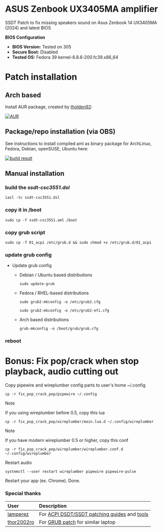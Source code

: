 # ASUS Zenbook UX3405MA amplifier
SSDT Patch to fix missing speakers sound on Asus Zenbook 14 UX3405MA (2024) and latest BIOS

**BIOS Configuration**

- **BIOS Version:** Tested on 305
- **Secure Boot:** Disabled
- **Tested OS:** Fedora 39 kernel-6.8.6-200.fc39.x86_64

# Patch installation

## Arch based
Install AUR package, created by [tholden92](https://github.com/tholden92):

[![AUR](https://img.shields.io/aur/version/zenbook-sound-fix-ux3405ma)](https://aur.archlinux.org/packages/zenbook-sound-fix-ux3405ma/)

## Package/repo installation (via OBS)
See instructions to install compiled aml as binary package for ArchLinux, Fedora, Debian, openSUSE, Ubuntu here:

[![build result](https://build.opensuse.org/projects/home:smallcms/packages/zenbook-sound-fix-ux3405ma/badge.svg?type=percent)](https://software.opensuse.org//download.html?project=home%3Asmallcms&package=zenbook-sound-fix-ux3405ma)

## Manual installation

### build the _ssdt-csc3551.dsl_

```
iasl -tc ssdt-csc3551.dsl
```

### copy it in /boot

```
sudo cp -f ssdt-csc3551.aml /boot
```

### copy grub script

```
sudo cp -f 01_acpi /etc/grub.d && sudo chmod +x /etc/grub.d/01_acpi
```

### update grub config

* Update grub config
  * Debian / Ubuntu based distributions

    ```sudo update-grub```

  * Fedora / RHEL-based distributions

    ```sudo grub2-mkconfig -o /etc/grub2.cfg```

    ```sudo grub2-mkconfig -o /etc/grub2-efi.cfg```

  * Arch based distributions

    ```grub-mkconfig -o /boot/grub/grub.cfg```

### reboot

# Bonus: Fix pop/crack when stop playback, audio cutting out

Copy pipewire and wireplumber config parts to user's home ~/.config

```
cp -r fix_pop_crack_pop/pipewire ~/.config
```
> [!NOTE]
> If you using wireplumber before 0.5, copy this lua
```
cp -r fix_pop_crack_pop/wireplumber/main.lua.d ~/.config/wireplumber
```
> [!NOTE]
> If you have modern wireplumber 0.5 or higher, copy this conf
```
cp -r fix_pop_crack_pop/wireplumber/wireplumber.conf.d ~/.config/wireplumber
```

Restart audio

```
systemctl --user restart wireplumber pipewire pipewire-pulse
```

Restart your app (ex. Chrome). Done.

### Special thanks

| User                                          |                                                                                      Description                                                                                        |
| :-------------------------------------------- | :-------------------------------------------------------------------------------------------------------------------------------------------------------------------------------------- |
| [lamperez](https://gist.github.com/lamperez)  | For [ACPI DSDT/SSDT patching guides](https://gist.github.com/lamperez/862763881c0e1c812392b5574727f6ff) and [tools](https://gist.github.com/lamperez/d5b385bc0c0c04928211e297a69f32d7)  |
| [thor2002ro](https://github.com/thor2002ro)   | For [GRUB patch](https://github.com/thor2002ro/asus_zenbook_ux3402za/tree/main/Sound) for similar laptop                                         |
